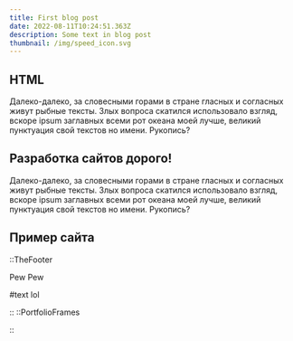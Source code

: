 ```yaml
---
title: First blog post
date: 2022-08-11T10:24:51.363Z
description: Some text in blog post
thumbnail: /img/speed_icon.svg
---
```


## HTML

Далеко-далеко, за словесными горами в стране гласных и согласных живут рыбные тексты. Злых вопроса скатился использовало взгляд, вскоре ipsum заглавных всеми рот океана моей лучше, великий пунктуация свой текстов но имени. Рукопись?

## Разработка сайтов дорого!

Далеко-далеко, за словесными горами в стране гласных и согласных живут рыбные тексты. Злых вопроса скатился использовало взгляд, вскоре ipsum заглавных всеми рот океана моей лучше, великий пунктуация свой текстов но имени. Рукопись?

## Пример сайта

::TheFooter

Pew Pew

#text
lol

::
::PortfolioFrames

::